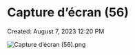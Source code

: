 # Capture d’écran (56)

Created: August 7, 2023 12:20 PM

![Capture d’écran (56).png](Capture%20d%E2%80%99e%CC%81cran%20(56)%202cce8686c45d46dca11c35d2a4552fd7/Capture_dcran_(56).png)